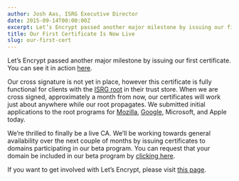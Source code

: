 ```yaml
---
author: Josh Aas, ISRG Executive Director
date: 2015-09-14T00:00:00Z
excerpt: Let’s Encrypt passed another major milestone by issuing our first certificate.
title: Our First Certificate Is Now Live
slug: our-first-cert
---
```


Let’s Encrypt passed another major milestone by issuing our first certificate. You can see it in action [here](https://helloworld.letsencrypt.org/).

Our cross signature is not yet in place, however this certificate is fully functional for clients with the [ISRG root](https://letsencrypt.org/certs/isrgrootx1.der) in their trust store. When we are cross signed, approximately a month from now, our certificates will work just about anywhere while our root propagates. We submitted initial applications to the root programs for [Mozilla](https://bugzilla.mozilla.org/show_bug.cgi?id=1204656), [Google](https://code.google.com/p/chromium/issues/detail?id=531672), Microsoft, and Apple today.

We’re thrilled to finally be a live CA. We’ll be working towards general availability over the next couple of months by issuing certificates to domains participating in our beta program. You can request that your domain be included in our beta program by [clicking here](https://goo.gl/forms/kf0IGCeAk5).

If you want to get involved with Let’s Encrypt, please visit [this page](/getinvolved/).